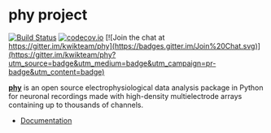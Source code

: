 # phy project

[![Build Status](https://travis-ci.org/kwikteam/phy.svg?branch=master)](https://travis-ci.org/kwikteam/phy)
[![codecov.io](http://codecov.io/github/kwikteam/phy/coverage.svg?branch=master)](http://codecov.io/github/kwikteam/phy?branch=master)
[![Join the chat at https://gitter.im/kwikteam/phy](https://badges.gitter.im/Join%20Chat.svg)](https://gitter.im/kwikteam/phy?utm_source=badge&utm_medium=badge&utm_campaign=pr-badge&utm_content=badge)

[**phy**](https://github.com/kwikteam/phy) is an open source electrophysiological data analysis package in Python for neuronal recordings made with high-density multielectrode arrays containing up to thousands of channels.

* [Documentation](http://phy.cortexlab.net)
